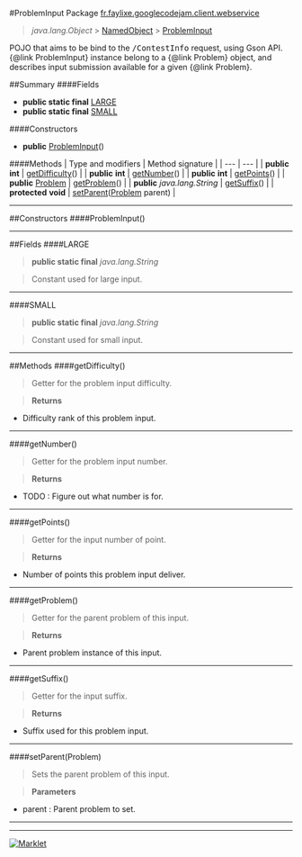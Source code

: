 #ProblemInput
Package [fr.faylixe.googlecodejam.client.webservice](README.md)<br>

> *java.lang.Object* > [NamedObject](../common/NamedObject.md) > [ProblemInput](ProblemInput.md)

<p>POJO that aims to be bind to the <tt>/ContestInfo</tt>
 request, using Gson API. {@link ProblemInput} instance belong
 to a {@link Problem} object, and describes input submission
 available for a given {@link Problem}.</p>

##Summary
####Fields
* **public static final** [LARGE](#large)
* **public static final** [SMALL](#small)

####Constructors
* **public** [ProblemInput](#probleminput)()

####Methods
| Type and modifiers | Method signature |
| --- | --- |
| **public** **int** | [getDifficulty](#getdifficulty)() |
| **public** **int** | [getNumber](#getnumber)() |
| **public** **int** | [getPoints](#getpoints)() |
| **public** [Problem](Problem.md) | [getProblem](#getproblem)() |
| **public** *java.lang.String* | [getSuffix](#getsuffix)() |
| **protected** **void** | [setParent](#setparentproblem)([Problem](Problem.md) parent) |

---


##Constructors
####ProblemInput()
> 


---


##Fields
####LARGE
> **public static final** *java.lang.String*

> Constant used for large input.

---

####SMALL
> **public static final** *java.lang.String*

> Constant used for small input.

---


##Methods
####getDifficulty()
> Getter for the problem input difficulty.

> **Returns**
* Difficulty rank of this problem input.


---

####getNumber()
> Getter for the problem input number.

> **Returns**
* TODO : Figure out what number is for.


---

####getPoints()
> Getter for the input number of point.

> **Returns**
* Number of points this problem input deliver.


---

####getProblem()
> Getter for the parent problem of this input.

> **Returns**
* Parent problem instance of this input.


---

####getSuffix()
> Getter for the input suffix.

> **Returns**
* Suffix used for this problem input.


---

####setParent(Problem)
> Sets the parent problem of this input.

> **Parameters**
* parent : Parent problem to set.


---

---

[![Marklet](https://img.shields.io/badge/Generated%20by-Marklet-green.svg)](https://github.com/Faylixe/marklet)
